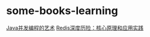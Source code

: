 # some-books-learning
[Java并发编程的艺术](./the-art-of-concurrent-programming/note/README.md)
[Redis深度历险：核心原理和应用实践](./redis-deep-adventure/note/README.md)